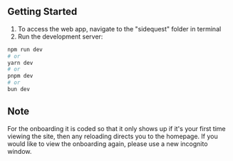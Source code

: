 ## Getting Started

1. To access the web app, navigate to the "sidequest" folder in terminal
2. Run the development server:
```bash
npm run dev
# or
yarn dev
# or
pnpm dev
# or
bun dev
```
## Note

For the onboarding it is coded so that it only shows up if it's your first time viewing the site, then any reloading directs you to the homepage. 
If you would like to view the onboarding again, please use a new incognito window.
